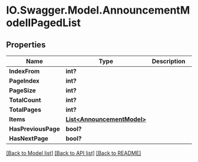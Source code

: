 # IO.Swagger.Model.AnnouncementModelIPagedList
## Properties

Name | Type | Description | Notes
------------ | ------------- | ------------- | -------------
**IndexFrom** | **int?** |  | [optional] 
**PageIndex** | **int?** |  | [optional] 
**PageSize** | **int?** |  | [optional] 
**TotalCount** | **int?** |  | [optional] 
**TotalPages** | **int?** |  | [optional] 
**Items** | [**List&lt;AnnouncementModel&gt;**](AnnouncementModel.md) |  | [optional] 
**HasPreviousPage** | **bool?** |  | [optional] 
**HasNextPage** | **bool?** |  | [optional] 

[[Back to Model list]](../README.md#documentation-for-models) [[Back to API list]](../README.md#documentation-for-api-endpoints) [[Back to README]](../README.md)

